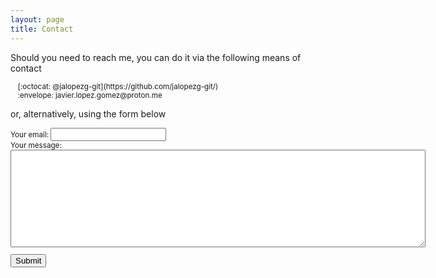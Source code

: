 ```yaml
---
layout: page
title: Contact
---
```


Should you need to reach me, you can do it via the following means of contact
<p style="margin-left: 1em; font-size: smaller">
[:octocat: @jalopezg-git](https://github.com/jalopezg-git/)<br/>
:envelope: <span>&#x6a;&#x61;&#x76;&#x69;&#x65;&#x72;.&#x6c;&#x6f;&#x70;&#x65;&#x7a;.&#x67;&#x6f;&#x6d;&#x65;&#x7a;</span>@<span>&#x70;&#x72;&#x6f;&#x74;&#x6f;&#x6e;.&#x6d;&#x65;</span>
</p>

or, alternatively, using the form below
<form id="contact-form" action="https://formspree.io/f/xzblqgbg" method="POST" style="font-size: smaller">
  <p>
  <label>Your email: <input type="email" name="email"></label><br/>
  <label>Your message:<br/><textarea name="message" rows="10" cols="80"></textarea></label>
  </p>
  
  <button id="contact-form-button">Submit</button>
  <p id="contact-form-status"></p>
</form>
<script src="/public/js/contact-form.js"></script>
